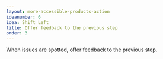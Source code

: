 ```yaml
---
layout: more-accessible-products-action
ideanumber: 6
idea: Shift Left
title: Offer feedback to the previous step
order: 3
---
```


When issues are spotted, offer feedback to the previous step.